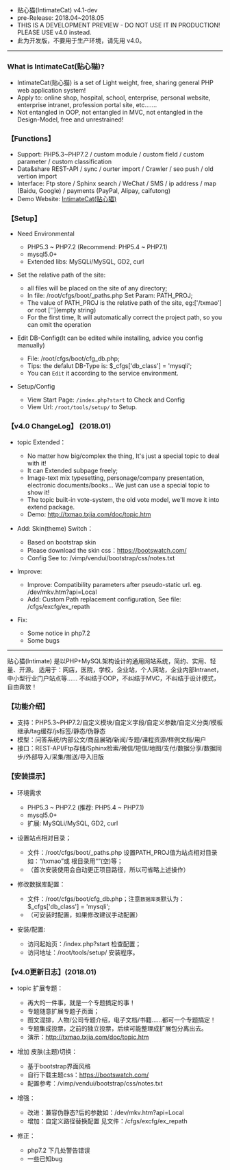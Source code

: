
* 贴心猫(IntimateCat) v4.1-dev
* pre-Release: 2018.04~2018.05
* THIS IS A DEVELOPMENT PREVIEW - DO NOT USE IT IN PRODUCTION! PLEASE USE v4.0 instead.
* 此为开发版，不要用于生产环境，请先用 v4.0。

--- --- --- --- --- --- --- --- --- 


### What is IntimateCat(贴心猫)?

* IntimateCat(贴心猫) is a set of Light weight, free, sharing general PHP web application system!
* Apply to: online shop, hospital, school, enterprise, personal website, enterprise intranet, profession portal site, etc.......
* Not entangled in OOP, not entangled in MVC, not entangled in the Design-Model, free and unrestrained!


### 【Functions】

* Support: PHP5.3~PHP7.2 / custom module / custom field / custom parameter / custom classification
* Data&share REST-API / sync / ourter import / Crawler / seo push / old vertion import
* Interface: Ftp store / Sphinx search / WeChat / SMS / ip address / map (Baidu, Google) / payments (PayPal, Alipay, caifutong)
* Demo Website: [IntimateCat(贴心猫)](http://txmao.txjia.com/)


### 【Setup】

* Need Environmental
  - PHP5.3 ~ PHP7.2 (Recommend: PHP5.4 ~ PHP7.1)
  - mysql5.0+
  - Extended libs: MySQLi/MySQL, GD2, curl

* Set the relative path of the site: 
  - all files will be placed on the site of any directory; 
  - In file: /root/cfgs/boot/_paths.php Set Param: PATH_PROJ; 
  - The value of PATH_PROJ is the relative path of the site, eg:['/txmao'] or root [''](empty string)
  - For the first time, It will automatically correct the project path, so you can omit the operation

* Edit DB-Config(It can be edited while installing, advice you config manually) 
  - File: /root/cfgs/boot/cfg_db.php; 
  - Tips: the defalut DB-Type is: $_cfgs['db_class'] = 'mysqli'; 
  - You can `Edit` it according to the service environment.

* Setup/Config 
  - View Start Page: `/index.php?start` to Check and Config
  - View Url: `/root/tools/setup/` to Setup.


### 【v4.0 ChangeLog】 (2018.01)

* topic Extended：
  - No matter how big/complex the thing, It's just a special topic to deal with it!
  - It can Extended subpage freely;
  - Image-text mix typesetting, personage/company presentation, electronic documents/books... We just can use a special topic to show it!
  - The topic built-in vote-system, the old vote model, we'll move it into extend package.
  - Demo: http://txmao.txjia.com/doc/topic.htm

* Add: Skin(theme) Switch：
  - Based on bootstrap skin
  - Please download the skin css：https://bootswatch.com/
  - Config See to: /vimp/vendui/bootstrap/css/notes.txt

* Improve:
  - Improve: Compatibility parameters after pseudo-static url. eg. /dev/mkv.htm?api=Local
  - Add: Custom Path replacement configuration, See file: /cfgs/excfg/ex_repath

* Fix: 
  - Some notice in php7.2
  - Some bugs

--- --- --- --- --- --- --- --- --- 

贴心猫(Intimate) 是以PHP+MySQL架构设计的通用网站系统，简约、实用、轻量、开源。
适用于：网店，医院，学校，企业站，个人网站，企业内部Intranet，中小型行业门户站点等……
不纠结于OOP，不纠结于MVC，不纠结于设计模式，自由奔放！


### 【功能介绍】

* 支持：PHP5.3~PHP7.2/自定义模块/自定义字段/自定义参数/自定义分类/模板继承/tag缓存/js标签/静态/伪静态
* 模型：问答系统/内部公文/商品展销/新闻/专题/课程资源/样例文档/用户
* 接口：REST-API/Ftp存储/Sphinx检索/微信/短信/地图/支付/数据分享/数据同步/外部导入/采集/推送/导入旧版


### 【安装提示】

* 环境需求
  - PHP5.3 ~ PHP7.2 (推荐: PHP5.4 ~ PHP7.1)
  - mysql5.0+
  - 扩展: MySQLi/MySQL, GD2, curl

* 设置站点相对目录；
  - 文件：/root/cfgs/boot/_paths.php 设置PATH_PROJ值为站点相对目录如：“/txmao”或 根目录用“”(空)等；
  - （首次安装使用会自动更正项目路径，所以可省略上述操作）

* 修改数据库配置：
  - 文件：/root/cfgs/boot/cfg_db.php；注意`数据库类`默认为：$_cfgs['db_class'] = 'mysqli';
  - （可安装时配置，如果修改建议手动配置）

* 安装/配置: 
  - 访问起始页：/index.php?start 检查配置；
  - 访问地址：/root/tools/setup/ 安装程序。


### 【v4.0更新日志】(2018.01)

* topic 扩展专题：
  - 再大的一件事，就是一个专题搞定的事！
  - 专题随意扩展专题子页面；
  - 图文混排，人物/公司专题介绍，电子文档/书籍……都可一个专题搞定！
  - 专题集成投票，之前的独立投票，后续可能整理成扩展包分离出去。
  - 演示：http://txmao.txjia.com/doc/topic.htm

* 增加 皮肤(主题)切换：
  - 基于bootstrap界面风格
  - 自行下载主题css：https://bootswatch.com/
  - 配置参考：/vimp/vendui/bootstrap/css/notes.txt

* 增强：
  - 改进：兼容伪静态?后的参数如：/dev/mkv.htm?api=Local
  - 增加：自定义路径替换配置 见文件：/cfgs/excfg/ex_repath

* 修正：
  - php7.2 下几处警告错误
  - 一些已知bug
